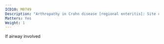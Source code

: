 ```yaml
---
ICD10: M0749
Description: "Arthropathy in Crohn disease [regional enteritis]: Site unspecified"
Matters: Yes
Weight: 1
---
```

If airway involved
